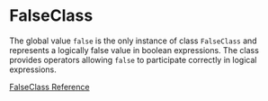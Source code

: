 # FalseClass

The global value `false` is the only instance of class `FalseClass` and
represents a logically false value in boolean expressions. The class provides
operators allowing `false` to participate correctly in logical expressions.

[FalseClass Reference](https://ruby-doc.org/core-2.6/FalseClass.html)